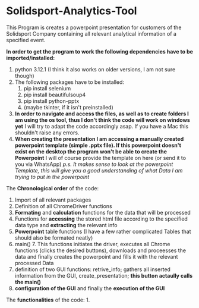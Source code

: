 # Solidsport-Analytics-Tool
This Program is creates a powerpoint presentation for customers of the Solidsport Company containing all relevant analytical information of a specified event.

**In order to get the program to work the following dependencies have to be imported/installed:**
1. python 3.12.1 (I think it also works on older versions, I am not sure though)
2. The following packages have to be installed:
   1. pip install selenium
   2. pip install beautifulsoup4
   3. pip install python-pptx
   4. (maybe tkinter, if it isn't preinstalled)
3. **In order to navigate and access the files, as well as to create folders I am using the os tool, thus I don't think the code will work on windows yet** I will try to adapt the code accordingly asap. If you have a Mac this shouldn't raise any errors.
4. **When creating the presentation I am accessing a manually created powerpoint template (simple .pptx file). If this powerpoint doesn't exist on the desktop the program won't be able to create the Powerpoint** I will of course provide the template on here (or send it to you via WhatsApp) _p.s. It makes sense to look at the powerpoint Template, this will give you a good understanding of what Data I am trying to put in the powerpoint_

The **Chronological order** of the code:
1. Import of all relevant packages
2. Definition of all ChromeDriver functions
3. **Formating** and **calculation** functions for the data that will be processed
4. Functions for **accessing** the stored html file according to the specified data type and **extracting** the relevant info
5. **Powerpoint** table functions (I have a few rather complicated Tables that should also be formated neatly)
6. main()
    7. This functions initiates the driver, executes all Chrome functions (clicks the desired buttons), downloads and proceesses the data and finally creates the powerpoint and fills it with the relevant processed Data
8. definition of two GUI functions: retrive_info; gathers all inserted information from the GUI, create_presentation; **this button actaully calls the main()**
9. **configuration of the GUI** and finally the **execution of the GUI**

The **functionalities** of the code:
1. 

